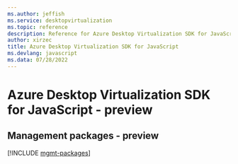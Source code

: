 ```yaml
---
ms.author: jeffish
ms.service: desktopvirtualization
ms.topic: reference
description: Reference for Azure Desktop Virtualization SDK for JavaScript
author: xirzec
title: Azure Desktop Virtualization SDK for JavaScript
ms.devlang: javascript
ms.data: 07/28/2022
---
```

# Azure Desktop Virtualization SDK for JavaScript - preview

## Management packages - preview
[!INCLUDE [mgmt-packages](desktop-virtualization-mgmt-index.md)]